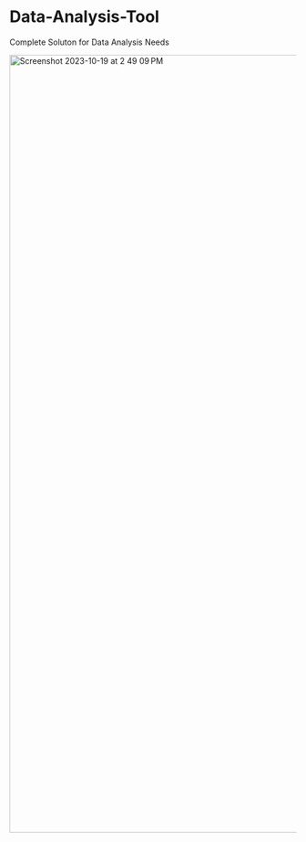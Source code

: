 # Data-Analysis-Tool

Complete Soluton for Data Analysis Needs

<img width="1364" alt="Screenshot 2023-10-19 at 2 49 09 PM" src="https://github.com/ankit282k/Data-Analysis-Tool/assets/84832902/03e63664-4e76-4c36-abcc-2af1e02b29cd">
